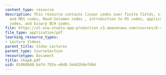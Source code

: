 ```yaml
---
content_type: resource
description: This resource contains linear codes over finite fields, singleton bount
  and MDS codes, Reed-Solomon codes , introduction to RS codes, applications of RS
  codes, and binary BCH codes.
file: https://ol-ocw-studio-app-production.s3.amazonaws.com/courses/6-451-principles-of-digital-communication-ii-spring-2005/01060b08ba74792ee8d85eb82b9efdb4_chap8.pdf
file_type: application/pdf
learning_resource_types:
- Lecture Videos
parent_title: Video Lectures
parent_type: CourseSection
resourcetype: Document
title: chap8.pdf
uid: 01060b08-ba74-792e-e8d8-5eb82b9efdb4
---
```

